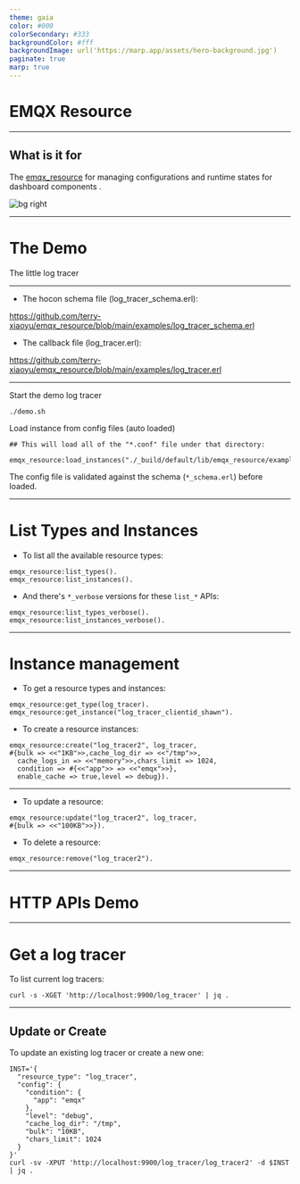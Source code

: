 ```yaml
---
theme: gaia
color: #000
colorSecondary: #333
backgroundColor: #fff
backgroundImage: url('https://marp.app/assets/hero-background.jpg')
paginate: true
marp: true
---
```


<!-- _class: lead -->

# EMQX Resource

---

## What is it for

The [emqx_resource](https://github.com/terry-xiaoyu/emqx_resource) for managing configurations and runtime states for dashboard components .

![bg right](https://docs.emqx.cn/assets/img/rule_action_1@2x.73766093.png)

---

<!-- _class: lead -->

# The Demo

The little log tracer

---

- The hocon schema file (log_tracer_schema.erl):

https://github.com/terry-xiaoyu/emqx_resource/blob/main/examples/log_tracer_schema.erl

- The callback file (log_tracer.erl):

https://github.com/terry-xiaoyu/emqx_resource/blob/main/examples/log_tracer.erl

---

Start the demo log tracer

```
./demo.sh
```

Load instance from config files (auto loaded)

```
## This will load all of the "*.conf" file under that directory:

emqx_resource:load_instances("./_build/default/lib/emqx_resource/examples").
```

The config file is validated against the schema (`*_schema.erl`) before loaded.

---

# List Types and Instances

- To list all the available resource types:

```
emqx_resource:list_types().
emqx_resource:list_instances().
```

- And there's `*_verbose` versions for these `list_*` APIs:

```
emqx_resource:list_types_verbose().
emqx_resource:list_instances_verbose().
```

---
# Instance management

- To get a resource types and instances:

```
emqx_resource:get_type(log_tracer).
emqx_resource:get_instance("log_tracer_clientid_shawn").
```

- To create a resource instances:

```
emqx_resource:create("log_tracer2", log_tracer,
#{bulk => <<"1KB">>,cache_log_dir => <<"/tmp">>,
  cache_logs_in => <<"memory">>,chars_limit => 1024,
  condition => #{<<"app">> => <<"emqx">>},
  enable_cache => true,level => debug}).
```

---

- To update a resource:

```
emqx_resource:update("log_tracer2", log_tracer,
#{bulk => <<"100KB">>}).
```

- To delete a resource:

```
emqx_resource:remove("log_tracer2").
```

---

<!-- _class: lead -->

# HTTP APIs Demo

---

# Get a log tracer

To list current log tracers:

```
curl -s -XGET 'http://localhost:9900/log_tracer' | jq .
```

---

## Update or Create

To update an existing log tracer or create a new one:

```
INST='{
  "resource_type": "log_tracer",
  "config": {
    "condition": {
      "app": "emqx"
    },
    "level": "debug",
    "cache_log_dir": "/tmp",
    "bulk": "10KB",
    "chars_limit": 1024
  }
}'
curl -sv -XPUT 'http://localhost:9900/log_tracer/log_tracer2' -d $INST | jq .
```
